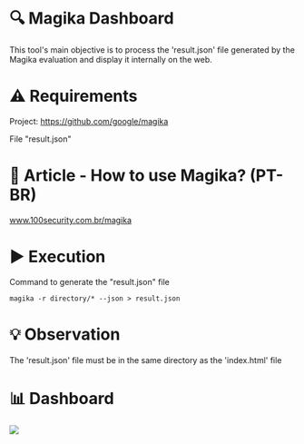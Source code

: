 # 🔍 Magika Dashboard
This tool's main objective is to process the 'result.json' file generated by the Magika evaluation and display it internally on the web.

# ⚠ Requirements
Project: https://github.com/google/magika

File "result.json"

# 📝 Article - How to use Magika? (PT-BR)
www.100security.com.br/magika

# ▶ Execution
Command to generate the "result.json" file
```
magika -r directory/* --json > result.json
```

# 💡 Observation
The 'result.json' file must be in the same directory as the 'index.html' file

# 📊 Dashboard
![](https://www.100security.com.br/images/magika-12.png)
